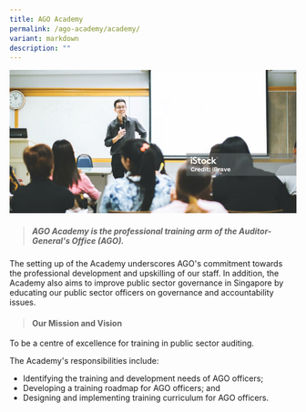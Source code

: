 ```yaml
---
title: AGO Academy
permalink: /ago-academy/academy/
variant: markdown
description: ""
---
```

![](/images/banner_academy.png)

> ##### **AGO Academy is the professional training arm of the Auditor-General's Office (AGO).** 

The setting up of the Academy underscores AGO's commitment towards the professional development and upskilling of our staff. In addition, the Academy also aims to improve public sector governance in Singapore by educating our public sector officers on governance and accountability issues.

> #### **Our Mission and Vision**

To be a centre of excellence for training in public sector auditing.

The Academy's responsibilities include:
* Identifying the training and development needs of AGO officers;
* Developing a training roadmap for AGO officers; and
* Designing and implementing training curriculum for AGO officers.